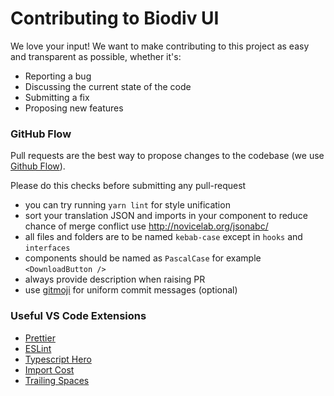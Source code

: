# Contributing to Biodiv UI

We love your input! We want to make contributing to this project as easy and transparent as possible, whether it's:

- Reporting a bug
- Discussing the current state of the code
- Submitting a fix
- Proposing new features

### GitHub Flow

Pull requests are the best way to propose changes to the codebase (we use [Github Flow](https://guides.github.com/introduction/flow/index.html)).

Please do this checks before submitting any pull-request

- you can try running `yarn lint` for style unification
- sort your translation JSON and imports in your component to reduce chance of merge conflict use http://novicelab.org/jsonabc/
- all files and folders are to be named `kebab-case` except in `hooks` and `interfaces`
- components should be named as `PascalCase` for example `<DownloadButton />`
- always provide description when raising PR
- use [gitmoji](https://gitmoji.carloscuesta.me/) for uniform commit messages (optional)

### Useful VS Code Extensions

- [Prettier](https://marketplace.visualstudio.com/items?itemName=esbenp.prettier-vscode)
- [ESLint](https://marketplace.visualstudio.com/items?itemName=dbaeumer.vscode-eslint)
- [Typescript Hero](https://marketplace.visualstudio.com/items?itemName=rbbit.typescript-hero)
- [Import Cost](https://marketplace.visualstudio.com/items?itemName=wix.vscode-import-cost)
- [Trailing Spaces](https://marketplace.visualstudio.com/items?itemName=shardulm94.trailing-spaces)
